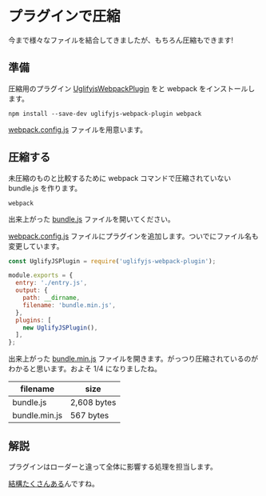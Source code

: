 # プラグインで圧縮
今まで様々なファイルを結合してきましたが、もちろん圧縮もできます!


## 準備
圧縮用のプラグイン [UglifyjsWebpackPlugin](https://github.com/webpack-contrib/uglifyjs-webpack-plugin) をと webpack をインストールします。

```
npm install --save-dev uglifyjs-webpack-plugin webpack
```

[webpack.config.js](./webpack.config.js) ファイルを用意います。


## 圧縮する
未圧縮のものと比較するために webpack コマンドで圧縮されていない bundle.js を作ります。

```
webpack
```

出来上がった [bundle.js](./bundle.js) ファイルを開いてください。

[webpack.config.js](./webpack.config.js) ファイルにプラグインを追加します。ついでにファイル名も変更しています。

```javascript
const UglifyJSPlugin = require('uglifyjs-webpack-plugin');

module.exports = {
  entry: './entry.js',
  output: {
    path: __dirname,
    filename: 'bundle.min.js',
  },
  plugins: [
    new UglifyJSPlugin(),
  ],
};
```

出来上がった [bundle.min.js](./bundle.min.js) ファイルを開きます。がっつり圧縮されているのがわかると思います。およそ 1/4 になりましたね。

| filename      | size
| ------------- | ----
| bundle.js     | 2,608 bytes
| bundle.min.js |   567 bytes


## 解説
プラグインはローダーと違って全体に影響する処理を担当します。

[結構たくさんある](https://webpack.js.org/plugins/)んですね。
